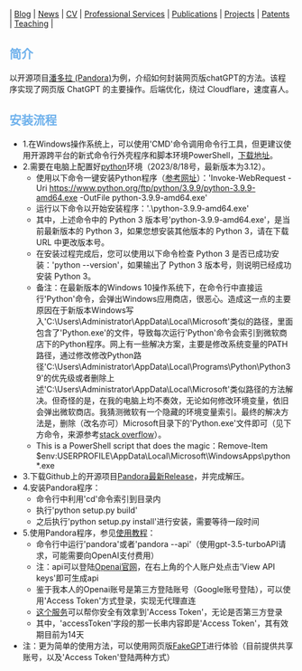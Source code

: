 | [Blog](/blog/blog.html) | [News](/homepage/) | [CV](/homepage/CV.html) | [Professional Services](/homepage/services.html) | [Publications](/homepage/publications.html) | [Projects](/homepage/projects.html) | [Patents](/homepage/patents.html) | [Teaching](/homepage/teaching.html) | 

## <font color=#6EB1EC>简介</font>  

以开源项目[潘多拉 (Pandora)](https://github.com/pengzhile/pandora)为例，介绍如何封装网页版chatGPT的方法。该程序实现了网页版 ChatGPT 的主要操作。后端优化，绕过 Cloudflare，速度喜人。

## <font color=#6EB1EC>安装流程</font>
* 1.在Windows操作系统上，可以使用'CMD'命令调用命令行工具，但更建议使用开源跨平台的新式命令行外壳程序和脚本环境PowerShell，[下载地址](https://github.com/PowerShell/PowerShell/releases)。
* 2.需要在电脑上配置好[python](https://www.python.org/downloads/)环境（2023/8/18号，最新版本为3.12）。
  * 使用以下命令一键安装Python程序（[参考网址](https://juejin.cn/s/install%20python3%20via%20powershell)）：'Invoke-WebRequest -Uri https://www.python.org/ftp/python/3.9.9/python-3.9.9-amd64.exe -OutFile python-3.9.9-amd64.exe'
  * 运行以下命令以开始安装程序：'.\python-3.9.9-amd64.exe'
  * 其中，上述命令中的 Python 3 版本号'python-3.9.9-amd64.exe'，是当前最新版本的 Python 3，如果您想安装其他版本的 Python 3，请在下载 URL 中更改版本号。
  * 在安装过程完成后，您可以使用以下命令检查 Python 3 是否已成功安装：'python --version'，如果输出了 Python 3 版本号，则说明已经成功安装 Python 3。
  * 备注：在最新版本的Windows 10操作系统下，在命令行中直接运行'Python'命令，会弹出Windows应用商店，很恶心。造成这一点的主要原因在于新版本Windows写入'C:\Users\Administrator\AppData\Local\Microsoft'类似的路径，里面包含了'Python.exe'的文件，导致每次运行'Python'命令会索引到微软商店下的Python程序。网上有一些解决方案，主要是修改系统变量的PATH路径，通过修改修改Python路径'C:\Users\Administrator\AppData\Local\Programs\Python\Python39\'的优先级或者删除上述'C:\Users\Administrator\AppData\Local\Microsoft'类似路径的方法解决。但奇怪的是，在我的电脑上均不奏效，无论如何修改环境变量，依旧会弹出微软商店。我猜测微软有一个隐藏的环境变量索引。最终的解决方法是，删除（改名亦可）Microsoft目录下的'Python.exe'文件即可（见下方命令，来源参考[stack overflow](https://stackoverflow.com/questions/58754860/cmd-opens-windows-store-when-i-type-python/64754371#64754371)）。
  * This is a PowerShell script that does the magic：Remove-Item $env:USERPROFILE\AppData\Local\Microsoft\WindowsApps\python*.exe
* 3.下载Github上的开源项目[Pandora最新Release](https://github.com/pengzhile/pandora/releases)，并完成解压。
* 4.安装Pandora程序：
  * 命令行中利用'cd'命令索引到目录内
  * 执行'python setup.py build'
  * 之后执行'python setup.py install'进行安装，需要等待一段时间
* 5.使用Pandora程序，参见[使用教程](https://github.com/pengzhile/pandora/blob/master/doc/wiki.md)：
  * 命令行中运行'pandora'或者'pandora --api'（使用gpt-3.5-turboAPI请求，可能需要向OpenAI支付费用）
  * 注：api可以登陆[Openai官网](https://platform.openai.com/)，在右上角的个人账户处点击'View API keys'即可生成api
  * 鉴于我本人的Openai账号是第三方登陆账号（Google账号登陆），可以使用'Access Token'方式登录，实现无代理直连
  * [这个服务](https://ai-20230626.fakeopen.com/auth)可以帮你安全有效拿到'Access Token'，无论是否第三方登录
  * 其中，'accessToken'字段的那一长串内容即是'Access Token'，其有效期目前为14天
* 注：更为简单的使用方法，可以使用网页版[FakeGPT](https://chat.zhile.io/)进行体验（目前提供共享账号，以及'Access Token'登陆两种方式）

